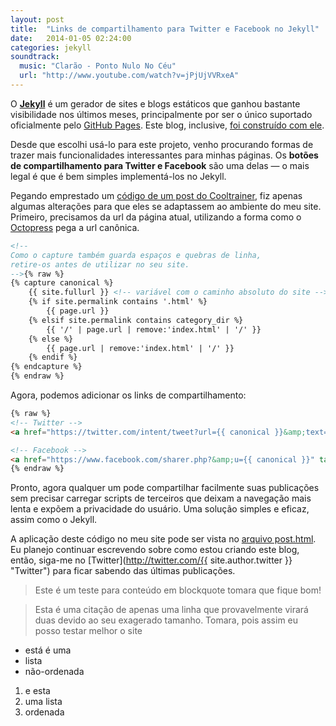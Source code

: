 ```yaml
---
layout: post
title:  "Links de compartilhamento para Twitter e Facebook no Jekyll"
date:   2014-01-05 02:24:00
categories: jekyll
soundtrack:
  music: "Clarão - Ponto Nulo No Céu"
  url: "http://www.youtube.com/watch?v=jPjUjVVRxeA"
---
```


O **[Jekyll](http://jekyllrb.com "Jekyll")** é um gerador de sites e blogs estáticos que ganhou bastante visibilidade nos últimos meses, principalmente por ser o único suportado oficialmente pelo [GitHub Pages](http://pages.github.com "GitHub Pages"). Este blog, inclusive, [foi construído com ele](https://github.com/hugobessaa/hugobessa "Código fonte deste blog").

Desde que escolhi usá-lo para este projeto, venho procurando formas de trazer mais funcionalidades interessantes para minhas páginas. Os **botões de compartilhamento para Twitter e Facebook** são uma delas — o mais legal é que é bem simples implementá-los no Jekyll.

Pegando emprestado um [código de um post do Cooltrainer](https://cooltrainer.org/2013/08/13/getting-social-with-jekyll/ "código de um post do Cooltrainer"), fiz apenas algumas alterações para que eles se adaptassem ao ambiente do meu site. Primeiro, precisamos da url da página atual, utilizando a forma como o [Octopress](http://octopress.org "Octopress") pega a url canônica.

```html
<!--
Como o capture também guarda espaços e quebras de linha,
retire-os antes de utilizar no seu site.
-->{% raw %}
{% capture canonical %}
    {{ site.fullurl }} <!-- variável com o caminho absoluto do site -->
    {% if site.permalink contains '.html' %}
        {{ page.url }}
    {% elsif site.permalink contains category_dir %}
        {{ '/' | page.url | remove:'index.html' | '/' }}
    {% else %}
        {{ page.url | remove:'index.html' | '/' }}
    {% endif %}
{% endcapture %}
{% endraw %}
```

Agora, podemos adicionar os links de compartilhamento:

```html
{% raw %}
<!-- Twitter -->
<a href="https://twitter.com/intent/tweet?url={{ canonical }}&amp;text={% if page.title %}{{ page.title | escape | truncate:100 | replace:' ','%20' }}{% else %}{{ site.title | escape | truncate:100 | replace:' ','%20' }}{% endif %}&amp;via={{ site.author.twitter }}" target="_blank" class="icon-twitter-share"></a>

<!-- Facebook -->
<a href="https://www.facebook.com/sharer.php?&amp;u={{ canonical }}" target="_blank" class="icon-facebook-share"></a>
{% endraw %}
```

Pronto, agora qualquer um pode compartilhar facilmente suas publicações sem precisar carregar scripts de terceiros que deixam a navegação mais lenta e expõem a privacidade do usuário. Uma solução simples e eficaz, assim como o Jekyll.

A aplicação deste código no meu site pode ser vista no [arquivo post.html](https://github.com/hugobessaa/hugobessa/blob/master/app/_layouts/post.html "arquivo post.html"). Eu planejo continuar escrevendo sobre como estou criando este blog, então, siga-me no [Twitter](http://twitter.com/{{ site.author.twitter }} "Twitter") para ficar sabendo das últimas publicações.

> Este é um 
> teste para conteúdo em blockquote
> tomara que fique bom!

> Esta é uma citação de apenas uma linha que provavelmente virará duas devido ao seu exagerado tamanho. Tomara, pois assim eu posso testar melhor o site

- está é uma
- lista
- não-ordenada

1. e esta
2. uma lista
3. ordenada